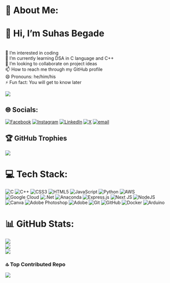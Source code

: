 # 💫 About Me:

<h1>👋 Hi, I’m Suhas Begade</h1>
<br>
👀 I’m interested in coding
<br>
🌱 I’m currently learning DSA in C language and C++
<br>
💞️ I’m looking to collaborate on project ideas
<br>
📫 How to reach me through my GitHub profile
<br>
😄 Pronouns: he/him/his
<br>⚡ Fun fact: You will get to know later
<br>

[![](https://visitcount.itsvg.in/api?id=Suhasbegade21&icon=0&color=0)](https://visitcount.itsvg.in)
## 🌐 Socials:
[![Facebook](https://img.shields.io/badge/Facebook-%231877F2.svg?logo=Facebook&logoColor=white)](https://facebook.com/Suhas_Begade) [![Instagram](https://img.shields.io/badge/Instagram-%23E4405F.svg?logo=Instagram&logoColor=white)](https://instagram.com/suhas_begade) [![LinkedIn](https://img.shields.io/badge/LinkedIn-%230077B5.svg?logo=linkedin&logoColor=white)](https://linkedin.com/in/suhas-begade) [![X](https://img.shields.io/badge/X-black.svg?logo=X&logoColor=white)](https://x.com/begade_suhas) [![email](https://img.shields.io/badge/Email-D14836?logo=gmail&logoColor=white)](mailto:suhasbegade21@gmail.com) 
## 🏆 GitHub Trophies
![](https://github-profile-trophy.vercel.app/?username=Suhasbegade21&theme=radical&no-frame=false&no-bg=false&margin-w=4)
# 💻 Tech Stack:
![C](https://img.shields.io/badge/c-%2300599C.svg?style=for-the-badge&logo=c&logoColor=white) ![C++](https://img.shields.io/badge/c++-%2300599C.svg?style=for-the-badge&logo=c%2B%2B&logoColor=white) ![CSS3](https://img.shields.io/badge/css3-%231572B6.svg?style=for-the-badge&logo=css3&logoColor=white) ![HTML5](https://img.shields.io/badge/html5-%23E34F26.svg?style=for-the-badge&logo=html5&logoColor=white) ![JavaScript](https://img.shields.io/badge/javascript-%23323330.svg?style=for-the-badge&logo=javascript&logoColor=%23F7DF1E) ![Python](https://img.shields.io/badge/python-3670A0?style=for-the-badge&logo=python&logoColor=ffdd54) ![AWS](https://img.shields.io/badge/AWS-%23FF9900.svg?style=for-the-badge&logo=amazon-aws&logoColor=white) ![Google Cloud](https://img.shields.io/badge/GoogleCloud-%234285F4.svg?style=for-the-badge&logo=google-cloud&logoColor=white) ![.Net](https://img.shields.io/badge/.NET-5C2D91?style=for-the-badge&logo=.net&logoColor=white) ![Anaconda](https://img.shields.io/badge/Anaconda-%2344A833.svg?style=for-the-badge&logo=anaconda&logoColor=white) ![Express.js](https://img.shields.io/badge/express.js-%23404d59.svg?style=for-the-badge&logo=express&logoColor=%2361DAFB) ![Next JS](https://img.shields.io/badge/Next-black?style=for-the-badge&logo=next.js&logoColor=white) ![NodeJS](https://img.shields.io/badge/node.js-6DA55F?style=for-the-badge&logo=node.js&logoColor=white) ![Canva](https://img.shields.io/badge/Canva-%2300C4CC.svg?style=for-the-badge&logo=Canva&logoColor=white) ![Adobe Photoshop](https://img.shields.io/badge/adobe%20photoshop-%2331A8FF.svg?style=for-the-badge&logo=adobe%20photoshop&logoColor=white) ![Adobe](https://img.shields.io/badge/adobe-%23FF0000.svg?style=for-the-badge&logo=adobe&logoColor=white) ![Git](https://img.shields.io/badge/git-%23F05033.svg?style=for-the-badge&logo=git&logoColor=white) ![GitHub](https://img.shields.io/badge/github-%23121011.svg?style=for-the-badge&logo=github&logoColor=white) ![Docker](https://img.shields.io/badge/docker-%230db7ed.svg?style=for-the-badge&logo=docker&logoColor=white) ![Arduino](https://img.shields.io/badge/-Arduino-00979D?style=for-the-badge&logo=Arduino&logoColor=white)
# 📊 GitHub Stats:
![](https://github-readme-stats.vercel.app/api?username=Suhasbegade21&theme=default&hide_border=false&include_all_commits=true&count_private=true)<br/>
![](https://nirzak-streak-stats.vercel.app/?user=Suhasbegade21&theme=default&hide_border=false)<br/>
![](https://github-readme-stats.vercel.app/api/top-langs/?username=Suhasbegade21&theme=default&hide_border=false&include_all_commits=true&count_private=true&layout=compact)

### 🔝 Top Contributed Repo
![](https://github-contributor-stats.vercel.app/api?username=Suhasbegade21&limit=5&theme=dark&combine_all_yearly_contributions=true)


